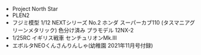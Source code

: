 * Project North Star
* PLEN2
* フジミ模型 1/12 NEXTシリーズ No.2 ホンダ スーパーカブ110 (タスマニアグリーンメタリック) 色分け済み プラモデル 12NX-2
* 1/25RC イギリス戦車 センチュリオンMk.III
* エボルタNEOくんさんりんしゃ(幼稚園 2021年11月号付録)
